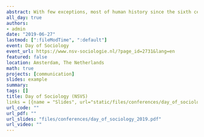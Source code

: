 ```yaml
---
abstract: With few exceptions, most of human history since the sixth century B.C. has been guided by the belief that the earth is round. Nevertheless, in recent times, the view proposing a flat earth has increased in popularity. Drawing from the literature about boundaries and boundary-work from Gyerin and Abott, this study aims at exploring how the boundaries between those defending science and non-science are constructed in public space. Given that the Flat Earth Society (FES) is almost uniquely present online, the normative power of defining knowledge cannot be evaluated in its core dimensions – through argumentations in scientific journals. For this reason, the periphery of science, its connections with the public and the narratives adopted on Twitter, is the principal avenue where we study the acquisition of normative and classification power to define knowledge systems. Based on a qualitative content analysis, this paper shows that FES supporters and adversaries are heterogeneous in the argumentations held to sustain their positions, something that complicates the general view of these groups as homogeneous groups. Based on a network analysis we analyze the boundaries between supporters and adversaries of the theory that the earth is flat. The boundary between these two factions appears to be mostly defined by FES adversaries through framing strategies such as debasement and homogenization of FES supporters. Our results show how communication defines social and normative boundaries between science and non-science. At the end of the paper, we discuss the relevance of our findings for theories about the constructivist nature of science.
all_day: true
authors:
- admin
date: "2019-06-27"
lastmod: [":fileModTime", ":default"]
event: Day of Sociology
event_url: https://www.nsv-sociologie.nl/?page_id=2731&lang=en
featured: false
location: Amsterdam, The Netherlands
math: true
projects: [communication]
slides: example
summary:
tags: []
title: Day of Sociology (NSVS)
links = [{name = "Slides", url="static/files/conferences/day_of_sociology_2019.pdf"}]
url_code: ""
url_pdf: ""
url_slides: "files/conferences/day_of_sociology_2019.pdf"
url_video: ""
---
```


